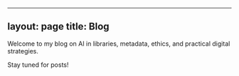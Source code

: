 
---
layout: page
title: Blog
---

Welcome to my blog on AI in libraries, metadata, ethics, and practical digital strategies.

Stay tuned for posts!
